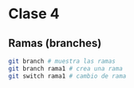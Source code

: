 # Clase 4

## Ramas (branches)

```sh
git branch # muestra las ramas
git branch rama1 # crea una rama
git switch rama1 # cambio de rama
```